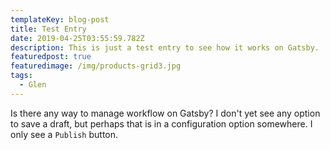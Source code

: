 ```yaml
---
templateKey: blog-post
title: Test Entry
date: 2019-04-25T03:55:59.782Z
description: This is just a test entry to see how it works on Gatsby.
featuredpost: true
featuredimage: /img/products-grid3.jpg
tags:
  - Glen
---
```

Is there any way to manage workflow on Gatsby?  I don't yet see any option to save a draft, but perhaps that is in a configuration option somewhere.  I only see a `Publish` button.
